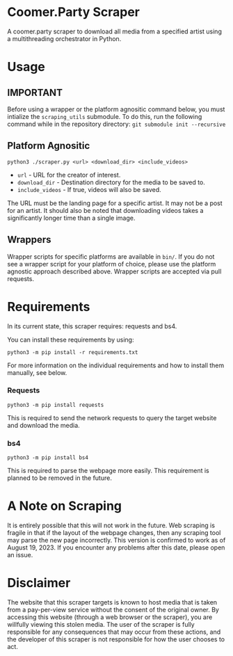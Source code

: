 # Coomer.Party Scraper
A coomer.party scraper to download all media from a specified artist using a multithreading orchestrator in Python.

# Usage
## IMPORTANT
Before using a wrapper or the platform agnositic command below, you must intialize the `scraping_utils` submodule. To do this, run the following command while in the repository directory: `git submodule init --recursive`

## Platform Agnositic
`python3 ./scraper.py <url> <download_dir> <include_videos>`
* `url` - URL for the creator of interest.
* `download_dir` - Destination directory for the media to be saved to.
* `include_videos` - If true, videos will also be saved.

The URL must be the landing page for a specific artist. It may not be a post for an artist. It should also be noted that downloading videos takes a significantly longer time than a single image.

## Wrappers
Wrapper scripts for specific platforms are available in `bin/`. If you do not see a wrapper script for your platform of choice, please use the platform agnostic approach described above. Wrapper scripts are accepted via pull requests.

# Requirements
In its current state, this scraper requires: requests and bs4.

You can install these requirements by using:

`python3 -m pip install -r requirements.txt`

For more information on the individual requirements and how to install them manually, see below.

### Requests
`python3 -m pip install requests`

This is required to send the network requests to query the target website and download the media.

### bs4
`python3 -m pip install bs4`

This is required to parse the webpage more easily. This requirement is planned to be removed in the future.

# A Note on Scraping
It is entirely possible that this will not work in the future. Web scraping is fragile in that if the layout of the webpage changes, then any scraping tool may parse the new page incorrectly. This version is confirmed to work as of August 19, 2023. If you encounter any problems after this date, please open an issue.

# Disclaimer
The website that this scraper targets is known to host media that is taken from a pay-per-view service without the consent of the original owner. By accessing this website (through a web browser or the scraper), you are willfully viewing this stolen media. The user of the scraper is fully responsible for any consequences that may occur from these actions, and the developer of this scraper is not responsible for how the user chooses to act.
